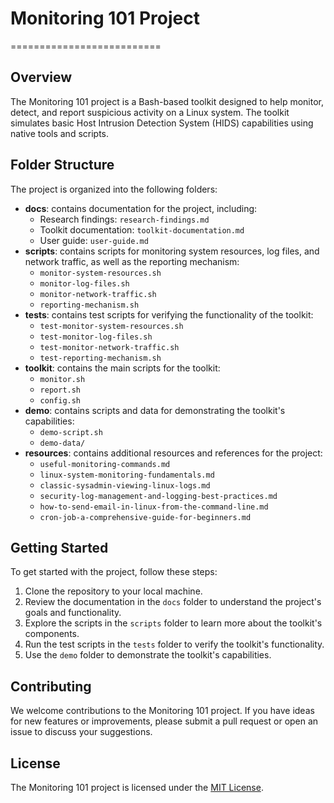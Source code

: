 # Monitoring 101 Project
==========================

## Overview
The Monitoring 101 project is a Bash-based toolkit designed to help monitor, detect, and report suspicious activity on a Linux system. The toolkit simulates basic Host Intrusion Detection System (HIDS) capabilities using native tools and scripts.

## Folder Structure
The project is organized into the following folders:

* **docs**: contains documentation for the project, including:
	+ Research findings: `research-findings.md`
	+ Toolkit documentation: `toolkit-documentation.md`
	+ User guide: `user-guide.md`
* **scripts**: contains scripts for monitoring system resources, log files, and network traffic, as well as the reporting mechanism:
	+ `monitor-system-resources.sh`
	+ `monitor-log-files.sh`
	+ `monitor-network-traffic.sh`
	+ `reporting-mechanism.sh`
* **tests**: contains test scripts for verifying the functionality of the toolkit:
	+ `test-monitor-system-resources.sh`
	+ `test-monitor-log-files.sh`
	+ `test-monitor-network-traffic.sh`
	+ `test-reporting-mechanism.sh`
* **toolkit**: contains the main scripts for the toolkit:
	+ `monitor.sh`
	+ `report.sh`
	+ `config.sh`
* **demo**: contains scripts and data for demonstrating the toolkit's capabilities:
	+ `demo-script.sh`
	+ `demo-data/`
* **resources**: contains additional resources and references for the project:
	+ `useful-monitoring-commands.md`
	+ `linux-system-monitoring-fundamentals.md`
	+ `classic-sysadmin-viewing-linux-logs.md`
	+ `security-log-management-and-logging-best-practices.md`
	+ `how-to-send-email-in-linux-from-the-command-line.md`
	+ `cron-job-a-comprehensive-guide-for-beginners.md`

## Getting Started
To get started with the project, follow these steps:

1. Clone the repository to your local machine.
2. Review the documentation in the `docs` folder to understand the project's goals and functionality.
3. Explore the scripts in the `scripts` folder to learn more about the toolkit's components.
4. Run the test scripts in the `tests` folder to verify the toolkit's functionality.
5. Use the `demo` folder to demonstrate the toolkit's capabilities.

## Contributing
We welcome contributions to the Monitoring 101 project. If you have ideas for new features or improvements, please submit a pull request or open an issue to discuss your suggestions.

## License
The Monitoring 101 project is licensed under the [MIT License](https://opensource.org/licenses/MIT).
